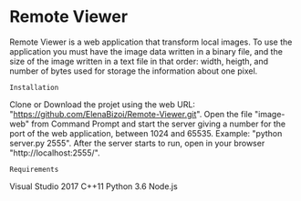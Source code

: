 # Remote Viewer

Remote Viewer is a web application that transform local images.
To use the application you must have the image data written in a binary file, and the size of the image written in a text file in that order: width, heigth, and number of bytes used for storage the information about one pixel.

    Installation
Clone or Download the projet using the web URL: "https://github.com/ElenaBizoi/Remote-Viewer.git".
Open the file "image-web" from Command Prompt and start the server giving a number for the port of the web application, between 1024 and 65535. Example: "python server.py 2555".
After the server starts to run, open in your browser "http://localhost:2555/".

    Requirements
Visual Studio 2017
C++11
Python 3.6
Node.js